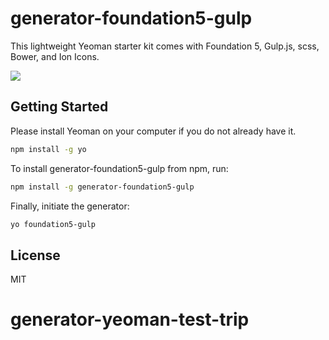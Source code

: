 # generator-foundation5-gulp

This lightweight Yeoman starter kit comes with Foundation 5, Gulp.js, scss, Bower, and Ion Icons.

![](http://http://trippruitt.com/logos_yeoman_generator.png)

## Getting Started

Please install Yeoman on your computer if you do not already have it.

```bash
npm install -g yo
```

To install generator-foundation5-gulp from npm, run:

```bash
npm install -g generator-foundation5-gulp
```

Finally, initiate the generator:

```bash
yo foundation5-gulp
```

## License

MIT
# generator-yeoman-test-trip
